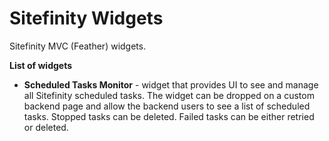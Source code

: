 # Sitefinity Widgets
Sitefinity MVC (Feather) widgets.

**List of widgets**

- **Scheduled Tasks Monitor** - widget that provides UI to see and manage all Sitefinity scheduled tasks. The widget can be dropped on a custom backend page and allow the backend users to see a list of scheduled tasks. Stopped tasks can be deleted. Failed tasks can be either retried or deleted.

